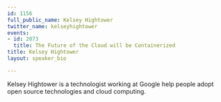 ```yaml
---
id: 1156
full_public_name: Kelsey Hightower
twitter_name: kelseyhightower
events:
- id: 2073
  title: The Future of the Cloud will be Containerized
title: Kelsey Hightower
layout: speaker_bio

---
```

Kelsey Hightower is a technologist working at Google help people adopt open source technologies and cloud computing.